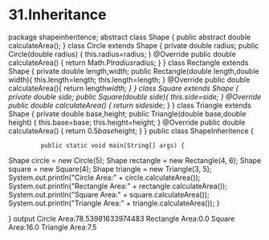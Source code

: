 # 31.Inheritance
package shapeinheritence;
abstract class Shape {
    public abstract double calculateArea();
}
class Circle extends Shape {
private double radius;
public Circle(double radius) {
    this.radius=radius;
}
@Override
public double calculateArea() {
    return Math.PI*radius*radius;
}
}
class Rectangle extends Shape {
    private double length,width;
    public Rectangle(double length,double width){
        this.length=length;
        this.length=length;
    }
@Override
public double calculateArea(){
return length*width;
}
}
class Square extends Shape {
    private double side;
    public Square(double side){
 this.side=side;
    }
@Override
public double calculateArea() {
return side*side;
}
}
class Triangle extends Shape {
    private double base,height;
    public Triangle(double base,double height) {
        this.base=base;
        this.height=height;
    }
@Override
public double calculateArea() {
return 0.5*base*height;
}
}
public class ShapeInheritence {

             public static void main(String[] args) {
  Shape circle = new Circle(5);
  Shape rectangle = new Rectangle(4, 6);
  Shape square = new Square(4);
  Shape triangle = new Triangle(3, 5);
        System.out.println("Circle Area:" + circle.calculateArea());
        System.out.println("Rectangle Area:" + rectangle.calculateArea());
        System.out.println("Square Area:" + square.calculateArea());
        System.out.println("Triangle Area:" + triangle.calculateArea());
    }
    
    
}
output 
Circle Area:78.53981633974483
Rectangle Area:0.0
Square Area:16.0
Triangle Area:7.5
